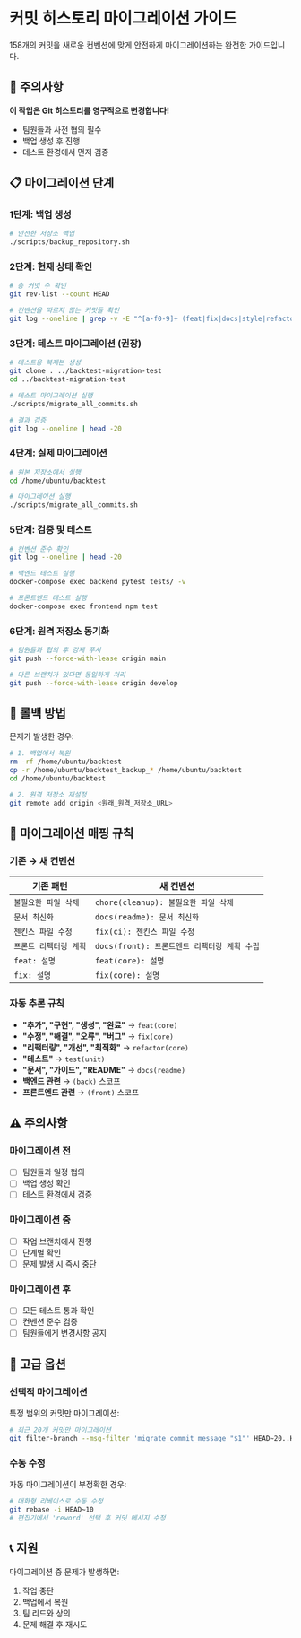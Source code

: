 # 커밋 히스토리 마이그레이션 가이드

158개의 커밋을 새로운 컨벤션에 맞게 안전하게 마이그레이션하는 완전한 가이드입니다.

## 🚨 주의사항

**이 작업은 Git 히스토리를 영구적으로 변경합니다!**
- 팀원들과 사전 협의 필수
- 백업 생성 후 진행
- 테스트 환경에서 먼저 검증

## 📋 마이그레이션 단계

### 1단계: 백업 생성

```bash
# 안전한 저장소 백업
./scripts/backup_repository.sh
```

### 2단계: 현재 상태 확인

```bash
# 총 커밋 수 확인
git rev-list --count HEAD

# 컨벤션을 따르지 않는 커밋들 확인
git log --oneline | grep -v -E "^[a-f0-9]+ (feat|fix|docs|style|refactor|test|chore)(\(.+\))?: "
```

### 3단계: 테스트 마이그레이션 (권장)

```bash
# 테스트용 복제본 생성
git clone . ../backtest-migration-test
cd ../backtest-migration-test

# 테스트 마이그레이션 실행
./scripts/migrate_all_commits.sh

# 결과 검증
git log --oneline | head -20
```

### 4단계: 실제 마이그레이션

```bash
# 원본 저장소에서 실행
cd /home/ubuntu/backtest

# 마이그레이션 실행
./scripts/migrate_all_commits.sh
```

### 5단계: 검증 및 테스트

```bash
# 컨벤션 준수 확인
git log --oneline | head -20

# 백엔드 테스트 실행
docker-compose exec backend pytest tests/ -v

# 프론트엔드 테스트 실행
docker-compose exec frontend npm test
```

### 6단계: 원격 저장소 동기화

```bash
# 팀원들과 협의 후 강제 푸시
git push --force-with-lease origin main

# 다른 브랜치가 있다면 동일하게 처리
git push --force-with-lease origin develop
```

## 🔄 롤백 방법

문제가 발생한 경우:

```bash
# 1. 백업에서 복원
rm -rf /home/ubuntu/backtest
cp -r /home/ubuntu/backtest_backup_* /home/ubuntu/backtest
cd /home/ubuntu/backtest

# 2. 원격 저장소 재설정
git remote add origin <원래_원격_저장소_URL>
```

## 📝 마이그레이션 매핑 규칙

### 기존 → 새 컨벤션

| 기존 패턴 | 새 컨벤션 |
|-----------|-----------|
| `불필요한 파일 삭제` | `chore(cleanup): 불필요한 파일 삭제` |
| `문서 최신화` | `docs(readme): 문서 최신화` |
| `젠킨스 파일 수정` | `fix(ci): 젠킨스 파일 수정` |
| `프론트 리펙터링 계획` | `docs(front): 프론트엔드 리팩터링 계획 수립` |
| `feat: 설명` | `feat(core): 설명` |
| `fix: 설명` | `fix(core): 설명` |

### 자동 추론 규칙

- **"추가", "구현", "생성", "완료"** → `feat(core)`
- **"수정", "해결", "오류", "버그"** → `fix(core)`
- **"리팩터링", "개선", "최적화"** → `refactor(core)`
- **"테스트"** → `test(unit)`
- **"문서", "가이드", "README"** → `docs(readme)`
- **백엔드 관련** → `(back)` 스코프
- **프론트엔드 관련** → `(front)` 스코프

## ⚠️ 주의사항

### 마이그레이션 전
- [ ] 팀원들과 일정 협의
- [ ] 백업 생성 확인
- [ ] 테스트 환경에서 검증

### 마이그레이션 중
- [ ] 작업 브랜치에서 진행
- [ ] 단계별 확인
- [ ] 문제 발생 시 즉시 중단

### 마이그레이션 후
- [ ] 모든 테스트 통과 확인
- [ ] 컨벤션 준수 검증
- [ ] 팀원들에게 변경사항 공지

## 🔧 고급 옵션

### 선택적 마이그레이션

특정 범위의 커밋만 마이그레이션:

```bash
# 최근 20개 커밋만 마이그레이션
git filter-branch --msg-filter 'migrate_commit_message "$1"' HEAD~20..HEAD
```

### 수동 수정

자동 마이그레이션이 부정확한 경우:

```bash
# 대화형 리베이스로 수동 수정
git rebase -i HEAD~10
# 편집기에서 'reword' 선택 후 커밋 메시지 수정
```

## 📞 지원

마이그레이션 중 문제가 발생하면:
1. 작업 중단
2. 백업에서 복원
3. 팀 리드와 상의
4. 문제 해결 후 재시도
